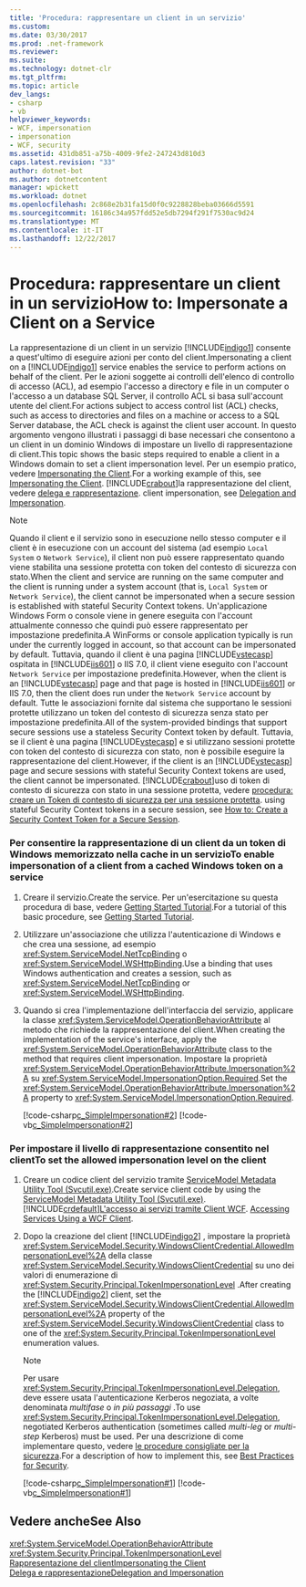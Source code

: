 ```yaml
---
title: 'Procedura: rappresentare un client in un servizio'
ms.custom: 
ms.date: 03/30/2017
ms.prod: .net-framework
ms.reviewer: 
ms.suite: 
ms.technology: dotnet-clr
ms.tgt_pltfrm: 
ms.topic: article
dev_langs:
- csharp
- vb
helpviewer_keywords:
- WCF, impersonation
- impersonation
- WCF, security
ms.assetid: 431db851-a75b-4009-9fe2-247243d810d3
caps.latest.revision: "33"
author: dotnet-bot
ms.author: dotnetcontent
manager: wpickett
ms.workload: dotnet
ms.openlocfilehash: 2c868e2b31fa15d0f0c9228828beba03666d5591
ms.sourcegitcommit: 16186c34a957fdd52e5db7294f291f7530ac9d24
ms.translationtype: MT
ms.contentlocale: it-IT
ms.lasthandoff: 12/22/2017
---
```

# <a name="how-to-impersonate-a-client-on-a-service"></a><span data-ttu-id="c71d7-102">Procedura: rappresentare un client in un servizio</span><span class="sxs-lookup"><span data-stu-id="c71d7-102">How to: Impersonate a Client on a Service</span></span>
<span data-ttu-id="c71d7-103">La rappresentazione di un client in un servizio [!INCLUDE[indigo1](../../../includes/indigo1-md.md)] consente a quest'ultimo di eseguire azioni per conto del client.</span><span class="sxs-lookup"><span data-stu-id="c71d7-103">Impersonating a client on a [!INCLUDE[indigo1](../../../includes/indigo1-md.md)] service enables the service to perform actions on behalf of the client.</span></span> <span data-ttu-id="c71d7-104">Per le azioni soggette ai controlli dell'elenco di controllo di accesso (ACL), ad esempio l'accesso a directory e file in un computer o l'accesso a un database SQL Server, il controllo ACL si basa sull'account utente del client.</span><span class="sxs-lookup"><span data-stu-id="c71d7-104">For actions subject to access control list (ACL) checks, such as access to directories and files on a machine or access to a SQL Server database, the ACL check is against the client user account.</span></span> <span data-ttu-id="c71d7-105">In questo argomento vengono illustrati i passaggi di base necessari che consentono a un client in un dominio Windows di impostare un livello di rappresentazione di client.</span><span class="sxs-lookup"><span data-stu-id="c71d7-105">This topic shows the basic steps required to enable a client in a Windows domain to set a client impersonation level.</span></span> <span data-ttu-id="c71d7-106">Per un esempio pratico, vedere [Impersonating the Client](../../../docs/framework/wcf/samples/impersonating-the-client.md).</span><span class="sxs-lookup"><span data-stu-id="c71d7-106">For a working example of this, see [Impersonating the Client](../../../docs/framework/wcf/samples/impersonating-the-client.md).</span></span> [!INCLUDE[crabout](../../../includes/crabout-md.md)]<span data-ttu-id="c71d7-107">la rappresentazione del client, vedere [delega e rappresentazione](../../../docs/framework/wcf/feature-details/delegation-and-impersonation-with-wcf.md).</span><span class="sxs-lookup"><span data-stu-id="c71d7-107"> client impersonation, see [Delegation and Impersonation](../../../docs/framework/wcf/feature-details/delegation-and-impersonation-with-wcf.md).</span></span>  
  
> [!NOTE]
>  <span data-ttu-id="c71d7-108">Quando il client e il servizio sono in esecuzione nello stesso computer e il client è in esecuzione con un account del sistema (ad esempio `Local System` o `Network Service`), il client non può essere rappresentato quando viene stabilita una sessione protetta con token del contesto di sicurezza con stato.</span><span class="sxs-lookup"><span data-stu-id="c71d7-108">When the client and service are running on the same computer and the client is running under a system account (that is, `Local System` or `Network Service`), the client cannot be impersonated when a secure session is established with stateful Security Context tokens.</span></span> <span data-ttu-id="c71d7-109">Un'applicazione Windows Form o console viene in genere eseguita con l'account attualmente connesso che quindi può essere rappresentato per impostazione predefinita.</span><span class="sxs-lookup"><span data-stu-id="c71d7-109">A WinForms or console application typically is run under the currently logged in account, so that account can be impersonated by default.</span></span> <span data-ttu-id="c71d7-110">Tuttavia, quando il client è una pagina [!INCLUDE[vstecasp](../../../includes/vstecasp-md.md)] ospitata in [!INCLUDE[iis601](../../../includes/iis601-md.md)] o IIS 7.0, il client viene eseguito con l'account `Network Service` per impostazione predefinita.</span><span class="sxs-lookup"><span data-stu-id="c71d7-110">However, when the client is an [!INCLUDE[vstecasp](../../../includes/vstecasp-md.md)] page and that page is hosted in [!INCLUDE[iis601](../../../includes/iis601-md.md)] or IIS 7.0, then the client does run under the `Network Service` account by default.</span></span> <span data-ttu-id="c71d7-111">Tutte le associazioni fornite dal sistema che supportano le sessioni protette utilizzano un token del contesto di sicurezza senza stato per impostazione predefinita.</span><span class="sxs-lookup"><span data-stu-id="c71d7-111">All of the system-provided bindings that support secure sessions use a stateless Security Context token by default.</span></span> <span data-ttu-id="c71d7-112">Tuttavia, se il client è una pagina [!INCLUDE[vstecasp](../../../includes/vstecasp-md.md)] e si utilizzano sessioni protette con token del contesto di sicurezza con stato, non è possibile eseguire la rappresentazione del client.</span><span class="sxs-lookup"><span data-stu-id="c71d7-112">However, if the client is an [!INCLUDE[vstecasp](../../../includes/vstecasp-md.md)] page and secure sessions with stateful Security Context tokens are used, the client cannot be impersonated.</span></span> [!INCLUDE[crabout](../../../includes/crabout-md.md)]<span data-ttu-id="c71d7-113">uso di token di contesto di sicurezza con stato in una sessione protetta, vedere [procedura: creare un Token di contesto di sicurezza per una sessione protetta](../../../docs/framework/wcf/feature-details/how-to-create-a-security-context-token-for-a-secure-session.md).</span><span class="sxs-lookup"><span data-stu-id="c71d7-113"> using stateful Security Context tokens in a secure session, see [How to: Create a Security Context Token for a Secure Session](../../../docs/framework/wcf/feature-details/how-to-create-a-security-context-token-for-a-secure-session.md).</span></span>  
  
### <a name="to-enable-impersonation-of-a-client-from-a-cached-windows-token-on-a-service"></a><span data-ttu-id="c71d7-114">Per consentire la rappresentazione di un client da un token di Windows memorizzato nella cache in un servizio</span><span class="sxs-lookup"><span data-stu-id="c71d7-114">To enable impersonation of a client from a cached Windows token on a service</span></span>  
  
1.  <span data-ttu-id="c71d7-115">Creare il servizio.</span><span class="sxs-lookup"><span data-stu-id="c71d7-115">Create the service.</span></span> <span data-ttu-id="c71d7-116">Per un'esercitazione su questa procedura di base, vedere [Getting Started Tutorial](../../../docs/framework/wcf/getting-started-tutorial.md).</span><span class="sxs-lookup"><span data-stu-id="c71d7-116">For a tutorial of this basic procedure, see [Getting Started Tutorial](../../../docs/framework/wcf/getting-started-tutorial.md).</span></span>  
  
2.  <span data-ttu-id="c71d7-117">Utilizzare un'associazione che utilizza l'autenticazione di Windows e che crea una sessione, ad esempio <xref:System.ServiceModel.NetTcpBinding> o <xref:System.ServiceModel.WSHttpBinding>.</span><span class="sxs-lookup"><span data-stu-id="c71d7-117">Use a binding that uses Windows authentication and creates a session, such as <xref:System.ServiceModel.NetTcpBinding> or <xref:System.ServiceModel.WSHttpBinding>.</span></span>  
  
3.  <span data-ttu-id="c71d7-118">Quando si crea l'implementazione dell'interfaccia del servizio, applicare la classe <xref:System.ServiceModel.OperationBehaviorAttribute> al metodo che richiede la rappresentazione del client.</span><span class="sxs-lookup"><span data-stu-id="c71d7-118">When creating the implementation of the service's interface, apply the <xref:System.ServiceModel.OperationBehaviorAttribute> class to the method that requires client impersonation.</span></span> <span data-ttu-id="c71d7-119">Impostare la proprietà <xref:System.ServiceModel.OperationBehaviorAttribute.Impersonation%2A> su <xref:System.ServiceModel.ImpersonationOption.Required>.</span><span class="sxs-lookup"><span data-stu-id="c71d7-119">Set the <xref:System.ServiceModel.OperationBehaviorAttribute.Impersonation%2A> property to <xref:System.ServiceModel.ImpersonationOption.Required>.</span></span>  
  
     [!code-csharp[c_SimpleImpersonation#2](../../../samples/snippets/csharp/VS_Snippets_CFX/c_simpleimpersonation/cs/source.cs#2)]
     [!code-vb[c_SimpleImpersonation#2](../../../samples/snippets/visualbasic/VS_Snippets_CFX/c_simpleimpersonation/vb/source.vb#2)]  
  
### <a name="to-set-the-allowed-impersonation-level-on-the-client"></a><span data-ttu-id="c71d7-120">Per impostare il livello di rappresentazione consentito nel client</span><span class="sxs-lookup"><span data-stu-id="c71d7-120">To set the allowed impersonation level on the client</span></span>  
  
1.  <span data-ttu-id="c71d7-121">Creare un codice client del servizio tramite [ServiceModel Metadata Utility Tool (Svcutil.exe)](../../../docs/framework/wcf/servicemodel-metadata-utility-tool-svcutil-exe.md).</span><span class="sxs-lookup"><span data-stu-id="c71d7-121">Create service client code by using the [ServiceModel Metadata Utility Tool (Svcutil.exe)](../../../docs/framework/wcf/servicemodel-metadata-utility-tool-svcutil-exe.md).</span></span> [!INCLUDE[crdefault](../../../includes/crdefault-md.md)]<span data-ttu-id="c71d7-122">[L'accesso ai servizi tramite Client WCF](../../../docs/framework/wcf/accessing-services-using-a-wcf-client.md).</span><span class="sxs-lookup"><span data-stu-id="c71d7-122"> [Accessing Services Using a WCF Client](../../../docs/framework/wcf/accessing-services-using-a-wcf-client.md).</span></span>  
  
2.  <span data-ttu-id="c71d7-123">Dopo la creazione del client [!INCLUDE[indigo2](../../../includes/indigo2-md.md)] , impostare la proprietà <xref:System.ServiceModel.Security.WindowsClientCredential.AllowedImpersonationLevel%2A> della classe <xref:System.ServiceModel.Security.WindowsClientCredential> su uno dei valori di enumerazione di <xref:System.Security.Principal.TokenImpersonationLevel> .</span><span class="sxs-lookup"><span data-stu-id="c71d7-123">After creating the [!INCLUDE[indigo2](../../../includes/indigo2-md.md)] client, set the <xref:System.ServiceModel.Security.WindowsClientCredential.AllowedImpersonationLevel%2A> property of the <xref:System.ServiceModel.Security.WindowsClientCredential> class to one of the <xref:System.Security.Principal.TokenImpersonationLevel> enumeration values.</span></span>  
  
    > [!NOTE]
    >  <span data-ttu-id="c71d7-124">Per usare <xref:System.Security.Principal.TokenImpersonationLevel.Delegation>, deve essere usata l'autenticazione Kerberos negoziata, a volte denominata *multifase* o *in più passaggi* .</span><span class="sxs-lookup"><span data-stu-id="c71d7-124">To use <xref:System.Security.Principal.TokenImpersonationLevel.Delegation>, negotiated Kerberos authentication (sometimes called *multi-leg* or *multi-step* Kerberos) must be used.</span></span> <span data-ttu-id="c71d7-125">Per una descrizione di come implementare questo, vedere [le procedure consigliate per la sicurezza](../../../docs/framework/wcf/feature-details/best-practices-for-security-in-wcf.md).</span><span class="sxs-lookup"><span data-stu-id="c71d7-125">For a description of how to implement this, see [Best Practices for Security](../../../docs/framework/wcf/feature-details/best-practices-for-security-in-wcf.md).</span></span>  
  
     [!code-csharp[c_SimpleImpersonation#1](../../../samples/snippets/csharp/VS_Snippets_CFX/c_simpleimpersonation/cs/source.cs#1)]
     [!code-vb[c_SimpleImpersonation#1](../../../samples/snippets/visualbasic/VS_Snippets_CFX/c_simpleimpersonation/vb/source.vb#1)]  
  
## <a name="see-also"></a><span data-ttu-id="c71d7-126">Vedere anche</span><span class="sxs-lookup"><span data-stu-id="c71d7-126">See Also</span></span>  
 <xref:System.ServiceModel.OperationBehaviorAttribute>  
 <xref:System.Security.Principal.TokenImpersonationLevel>  
 [<span data-ttu-id="c71d7-127">Rappresentazione del client</span><span class="sxs-lookup"><span data-stu-id="c71d7-127">Impersonating the Client</span></span>](../../../docs/framework/wcf/samples/impersonating-the-client.md)  
 [<span data-ttu-id="c71d7-128">Delega e rappresentazione</span><span class="sxs-lookup"><span data-stu-id="c71d7-128">Delegation and Impersonation</span></span>](../../../docs/framework/wcf/feature-details/delegation-and-impersonation-with-wcf.md)
